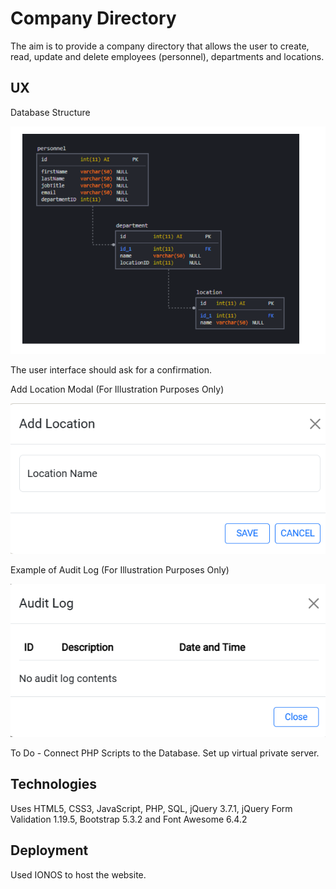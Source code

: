 # Company Directory

The aim is to provide a company directory that allows the user to create, read, update and delete employees (personnel), departments and locations.

## UX

Database Structure

![Database Structure](Data/databasestructure.png)

The user interface should ask for a confirmation.

Add Location Modal (For Illustration Purposes Only)

![Add Location Modal](Data/addlocationmodal.png)

Example of Audit Log (For Illustration Purposes Only)

![Audit Log](Data/auditlogmodal.png)


To Do - Connect PHP Scripts to the Database.  Set up virtual private server.

## Technologies

Uses HTML5, CSS3, JavaScript, PHP, SQL, jQuery 3.7.1, jQuery Form Validation 1.19.5, Bootstrap 5.3.2 and Font Awesome 6.4.2

## Deployment

Used IONOS to host the website.

